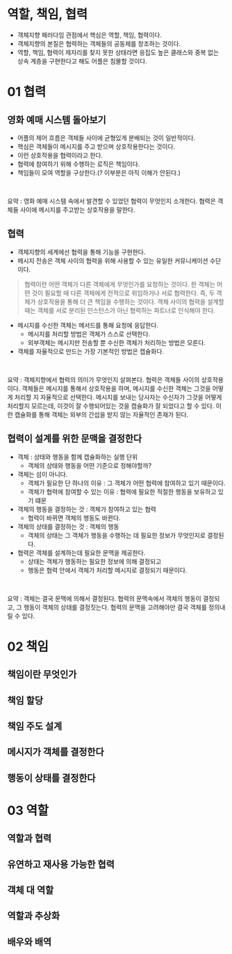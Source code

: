 # 역할, 책임, 협력

- 객체지향 패러다임 관점에서 핵심은 역할, 책임, 협력이다.
- 객체지향의 본질은 협력하는 객체들의 공동체를 창조하는 것이다.
- 역할, 책임, 협력이 제자리를 찾지 못한 상태라면 응집도 높은 클래스와 중복 없는 상속 계층을 구현한다고 해도 어플은 침몰할 것이다.

# 01 협력

## 영화 예매 시스템 돌아보기

- 어플의 제어 흐름은 객체들 사이에 균형있게 분배되는 것이 일반적이다.
- 핵심은 객체들이 메시지를 주고 받으며 상호작용한다는 것이다.
- 이런 상호작용을 협력이라고 한다.
- 협력에 참여하기 위해 수행하는 로직은 책임이다.
- 책임들이 모여 역할을 구상한다.(? 이부분은 아직 이해가 안된다.)

<br>

요약 : 영화 예매 시스템 속에서 발견할 수 있었던 협력이 무엇인지 소개한다. 협력은 객체들 사이에 메시지를 주고받는 상호작용을 말한다.

## 협력

- 객체지향의 세계에선 협력을 통해 기능을 구현한다.
- 메시지 전송은 객체 사이의 협력을 위해 사용할 수 있는 유일한 커뮤니케이션 수단이다.

> 협력이란 어떤 객체가 다른 객체에게 무엇인가를 요청하는 것이다. 한 객체는 어떤 것이 필요할 때 다른 객체에게 전적으로 위임하거나 서로 협력한다. 즉, 두 객체가 상호작용을 통해 더 큰 책임을 수행하는 것이다. 객체 사이의 협력을 설계할 때는 객체를 서로 분리된 인스턴스가 아닌 협력하는 파트너로 인식해야 한다.

- 메시지를 수신한 객체는 메서드를 통해 요청에 응답한다.
  - 메시지를 처리할 방법은 객체가 스스로 선택한다.
  - 외부객체는 메시지만 전송할 뿐 수신한 객체가 처리하는 방법은 모른다.
- 객체를 자율적으로 만드는 가장 기본적인 방법은 캡슐화다.

<br>

요약 : 객체지향에서 협력의 의미가 무엇인지 살펴본다. 협력은 객체들 사이의 상호작용이다. 객체들은 메시지를 통해서 상호작용을 하며, 메시지를 수신한 객체는 그것을 어떻게 처리할 지 자율적으로 선택한다. 메시지를 보내는 당사자는 수신자가 그것을 어떻게 처리할지 모르는데, 이것이 잘 수행되어있는 것을 캡슐화가 잘 되었다고 할 수 있다. 이런 캡슐화를 통해 객체는 외부의 간섭을 받지 않는 자율적인 존재가 된다.

## 협력이 설계를 위한 문맥을 결정한다

- 객체 : 상태와 행동을 함께 캡슐화하는 실행 단위
  - 객체의 상태와 행동을 어떤 기준으로 정해야할까?
- 객체는 섬이 아니다.
  - 객체가 필요한 단 하나의 이유 : 그 객체가 어떤 협력에 참여하고 있기 때문이다.
  - 객체가 협력에 참여할 수 있는 이유 : 협력에 필요한 적절한 행동을 보유하고 있기 떄문
- 객체의 행동을 결정하는 것 : 객체가 참여하고 있는 협력
  - 협력이 바뀌면 객체의 행동도 바뀐다.
- 객체의 상태를 결정하는 것 : 객체의 행동
  - 객체의 상태는 그 객체가 행동을 수행하는 데 필요한 정보가 무엇인지로 결정된다.
- 협력은 객체를 설계하는데 필요한 문맥을 제공한다.
  - 상태는 객체가 행동하는 필요한 정보에 의해 결정되고
  - 행동은 협력 안에서 객체가 처리할 메시지로 결정되기 때문이다.

<br>

요약 : 객체는 결국 문맥에 의해서 결정된다. 협력의 문맥속에서 객체의 행동이 결정되고, 그 행동이 객체의 상태를 결정짓는다. 협력의 문맥을 고려해야만 결국 객체를 정의내릴 수 있다.

# 02 책임

## 책임이란 무엇인가

## 책임 할당

## 책임 주도 설계

## 메시지가 객체를 결정한다

## 행동이 상태를 결정한다

# 03 역할

## 역할과 협력

## 유연하고 재사용 가능한 협력

## 객체 대 역할

## 역할과 추상화

## 배우와 배역
